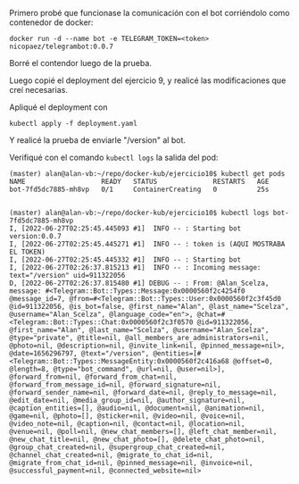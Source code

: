 Primero probé que funcionase la comunicación con el bot corriéndolo como contenedor de docker: 

```
docker run -d --name bot -e TELEGRAM_TOKEN=<token> nicopaez/telegrambot:0.0.7
```

Borré el contendor luego de la prueba. 

Luego copié el deployment del ejercicio 9, y realicé las modificaciones que creí necesarias. 

Apliqué el deployment con 

```
kubectl apply -f deployment.yaml
```

Y realicé la prueba de enviarle "/version" al bot. 

Verifiqué con el comando `kubectl logs` la salida del pod: 

```
(master) alan@alan-vb:~/repo/docker-kub/ejercicio10$ kubectl get pods
NAME                   READY   STATUS              RESTARTS   AGE
bot-7fd5dc7885-mh8vp   0/1     ContainerCreating   0          25s


(master) alan@alan-vb:~/repo/docker-kub/ejercicio10$ kubectl logs bot-7fd5dc7885-mh8vp
I, [2022-06-27T02:25:45.445093 #1]  INFO -- : Starting bot version:0.0.7
I, [2022-06-27T02:25:45.445271 #1]  INFO -- : token is (AQUI MOSTRABA EL TOKEN)
I, [2022-06-27T02:25:45.445332 #1]  INFO -- : Starting bot
I, [2022-06-27T02:26:37.815213 #1]  INFO -- : Incoming message: text="/version" uid=911322056
D, [2022-06-27T02:26:37.815480 #1] DEBUG -- : From: @Alan_Scelza, message: #<Telegram::Bot::Types::Message:0x0000560f2c4254f0 @message_id=7, @from=#<Telegram::Bot::Types::User:0x0000560f2c3f45d0 @id=911322056, @is_bot=false, @first_name="Alan", @last_name="Scelza", @username="Alan_Scelza", @language_code="en">, @chat=#<Telegram::Bot::Types::Chat:0x0000560f2c3f0570 @id=911322056, @first_name="Alan", @last_name="Scelza", @username="Alan_Scelza", @type="private", @title=nil, @all_members_are_administrators=nil, @photo=nil, @description=nil, @invite_link=nil, @pinned_message=nil>, @date=1656296797, @text="/version", @entities=[#<Telegram::Bot::Types::MessageEntity:0x0000560f2c416a68 @offset=0, @length=8, @type="bot_command", @url=nil, @user=nil>], @forward_from=nil, @forward_from_chat=nil, @forward_from_message_id=nil, @forward_signature=nil, @forward_sender_name=nil, @forward_date=nil, @reply_to_message=nil, @edit_date=nil, @media_group_id=nil, @author_signature=nil, @caption_entities=[], @audio=nil, @document=nil, @animation=nil, @game=nil, @photo=[], @sticker=nil, @video=nil, @voice=nil, @video_note=nil, @caption=nil, @contact=nil, @location=nil, @venue=nil, @poll=nil, @new_chat_members=[], @left_chat_member=nil, @new_chat_title=nil, @new_chat_photo=[], @delete_chat_photo=nil, @group_chat_created=nil, @supergroup_chat_created=nil, @channel_chat_created=nil, @migrate_to_chat_id=nil, @migrate_from_chat_id=nil, @pinned_message=nil, @invoice=nil, @successful_payment=nil, @connected_website=nil>
```

